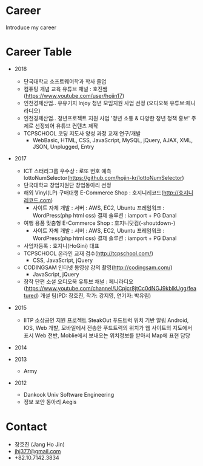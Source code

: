 # Career
Introduce my career

# Career Table
- 2018
  - 단국대학교 소프트웨어학과 학사 졸업
  - 컴퓨팅 개념 교육 유튜브 채널 : 호진쌤(https://www.youtube.com/user/hojin17)
  - 인천경제산업.. 유유기지 Injoy 청년 모임지원 사업 선정 (오디오북 유튜브:페니라디오)
  - 인천경제산업.. 청년프로젝트 지원 사업 '청년 소통 & 다양한 청년 청책 홍보' 주제로 선정되어 유튜브 컨텐츠 제작
  - TCPSCHOOL 코딩 지도사 양성 과정 교재 연구/개발
    - WebBasic, HTML, CSS, JavaScript, MySQL, jQuery, AJAX, XML, JSON, Unplugged, Entry
- 2017
  - ICT 스터리그룹 우수상 : 로또 번호 예측 lottoNumSelector(https://github.com/hojin-kr/lottoNumSelector)
  - 단국대학교 창업지원단 창업동아리 선정
  - 해외 Vinyl(LP) 구매대행 E-Commerce Shop : 호지니레코드(http://호지니레코드.com)
    - 사이트 자체 개발 : 서버 : AWS, EC2, Ubuntu 프레임워크 :  WordPress(php html css) 결제 솔루션 : iamport + PG Danal
  - 여행 용품 맞춤형 E-Commerce Shop : 호지니닷컴(-shoutdown-)
    - 사이트 자체 개발 : 서버 : AWS, EC2, Ubuntu 프레임워크 :  WordPress(php html css) 결제 솔루션 : iamport + PG Danal
  - 사업자등록 : 호지니(HoGini) 대표
  - TCPSCHOOL 온라인 교재 검수(http://tcpschool.com/)
    - CSS, JavaScript, jQuery
  - CODINGSAM 인터넷 동영상 강의 촬영(http://codingsam.com/)
    - JavaScript, jQuery
  - 창작 단편 소설 오디오북 유튜브 채널 : 페니라디오(https://www.youtube.com/channel/UCpjcr8jtCc0dNGJ9kblkUgg/featured) 개설 팀(PD: 장호진, 작가: 강지영, 연기자: 박유림)
- 2015
  - IITP 소상공인 지원 프로젝트
SteakOut 푸드트럭 위치 기반 알림 Android, IOS, Web 개발, 모바일에서 전송한 푸드트럭의 위치가 웹 사이트의 지도에서 표시
Web 전반, Moblie에서 보내오는 위치정보를 받아서 Map에 표현 담당
- 2014

- 2013
  - Army
- 2012
  - Dankook Univ Software Engineering
  - 정보 보안 동아리 Aegis

# Contact 
- 장호진 (Jang Ho Jin)
- jhj377@gmail.com
- +82.10.7142.3834
